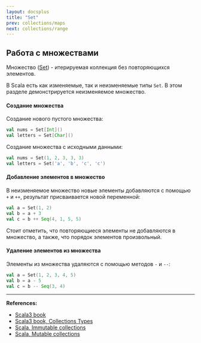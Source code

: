 ```yaml
---
layout: docsplus
title: "Set"
prev: collections/maps
next: collections/range
---
```


## Работа с множествами

Множество ([Set](https://scala-lang.org/api/3.x/scala/collection/immutable/Set.html)) -
итерируемая коллекция без повторяющихся элементов.

В Scala есть как изменяемые, так и неизменяемые типы `Set`.
В этом разделе демонстрируется неизменяемое множество.

#### Создание множества

Создание нового пустого множества:

```scala mdoc:reset
val nums = Set[Int]()
val letters = Set[Char]()
```

Создание множества с исходными данными:

```scala mdoc:reset
val nums = Set(1, 2, 3, 3, 3)
val letters = Set('a', 'b', 'c', 'c')
```

#### Добавление элементов в множество

В неизменяемое множество новые элементы добавляются с помощью `+` и `++`,
результат присваивается новой переменной:

```scala mdoc
val a = Set(1, 2)
val b = a + 3
val c = b ++ Seq(4, 1, 5, 5)
```

Стоит отметить, что повторяющиеся элементы не добавляются в множество, а также, что порядок элементов произвольный.

#### Удаление элементов из множества

Элементы из множества удаляются с помощью методов `-` и `--`:

```scala mdoc:reset
val a = Set(1, 2, 3, 4, 5)
val b = a - 5
val c = b -- Seq(3, 4)
```


---

**References:**
- [Scala3 book](https://docs.scala-lang.org/scala3/book/taste-collections.html)
- [Scala3 book, Collections Types](https://docs.scala-lang.org/scala3/book/collections-classes.html)
- [Scala, Immutable collections](https://docs.scala-lang.org/ru/overviews/collections-2.13/concrete-immutable-collection-classes.html)
- [Scala, Mutable collections](https://docs.scala-lang.org/ru/overviews/collections-2.13/concrete-mutable-collection-classes.html)
